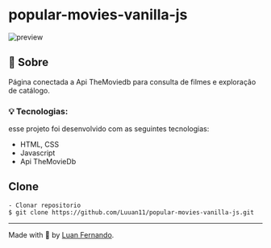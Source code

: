 # popular-movies-vanilla-js

![preview](https://user-images.githubusercontent.com/79935555/224192523-5d54196a-5e58-4d4b-8191-8fd3b3505001.png)

## 💬 Sobre
Página conectada a Api TheMoviedb para consulta de filmes e exploração de catálogo.

### 💡 Tecnologias:

esse projeto foi desenvolvido com as seguintes tecnologias:

- HTML, CSS
- Javascript
- Api TheMovieDb

## Clone

    - Clonar repositorio 
    $ git clone https://github.com/Luuan11/popular-movies-vanilla-js.git

---
Made with 💜 by [Luan Fernando](https://www.linkedin.com/in/luan-fernando/).
